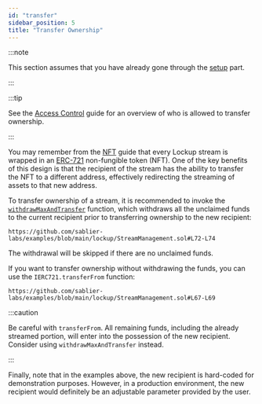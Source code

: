 ```yaml
---
id: "transfer"
sidebar_position: 5
title: "Transfer Ownership"
---
```


:::note

This section assumes that you have already gone through the [setup](/guides/lockup/examples/stream-management/setup)
part.

:::

:::tip

See the [Access Control](/reference/lockup/access-control) guide for an overview of who is allowed to transfer
ownership.

:::

You may remember from the [NFT](/concepts/nft) guide that every Lockup stream is wrapped in an
[ERC-721](https://eips.ethereum.org/EIPS/eip-721) non-fungible token (NFT). One of the key benefits of this design is
that the recipient of the stream has the ability to transfer the NFT to a different address, effectively redirecting the
streaming of assets to that new address.

To transfer ownership of a stream, it is recommended to invoke the
[`withdrawMaxAndTransfer`](/reference/lockup/contracts/abstracts/abstract.SablierLockupBase#withdrawmaxandtransfer)
function, which withdraws all the unclaimed funds to the current recipient prior to transferring ownership to the new
recipient:

```solidity reference title="Stream Management: Withdraw and Transfer Ownership"
https://github.com/sablier-labs/examples/blob/main/lockup/StreamManagement.sol#L72-L74
```

The withdrawal will be skipped if there are no unclaimed funds.

If you want to transfer ownership without withdrawing the funds, you can use the `IERC721.transferFrom` function:

```solidity reference title="Stream Management: Transfer Ownership"
https://github.com/sablier-labs/examples/blob/main/lockup/StreamManagement.sol#L67-L69
```

:::caution

Be careful with `transferFrom`. All remaining funds, including the already streamed portion, will enter into the
possession of the new recipient. Consider using `withdrawMaxAndTransfer` instead.

:::

Finally, note that in the examples above, the new recipient is hard-coded for demonstration purposes. However, in a
production environment, the new recipient would definitely be an adjustable parameter provided by the user.
